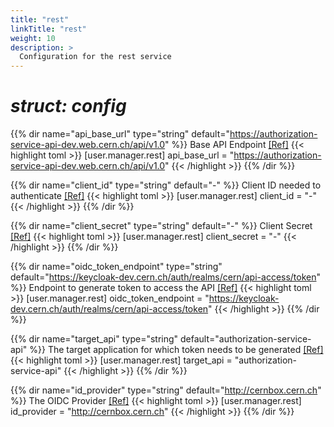 ```yaml
---
title: "rest"
linkTitle: "rest"
weight: 10
description: >
  Configuration for the rest service
---
```


# _struct: config_

{{% dir name="api_base_url" type="string" default="https://authorization-service-api-dev.web.cern.ch/api/v1.0" %}}
Base API Endpoint [[Ref]](https://github.com/cs3org/reva/tree/master/pkg/user/manager/rest/rest.go#L59)
{{< highlight toml >}}
[user.manager.rest]
api_base_url = "https://authorization-service-api-dev.web.cern.ch/api/v1.0"
{{< /highlight >}}
{{% /dir %}}

{{% dir name="client_id" type="string" default="-" %}}
Client ID needed to authenticate [[Ref]](https://github.com/cs3org/reva/tree/master/pkg/user/manager/rest/rest.go#L62)
{{< highlight toml >}}
[user.manager.rest]
client_id = "-"
{{< /highlight >}}
{{% /dir %}}

{{% dir name="client_secret" type="string" default="-" %}}
Client Secret [[Ref]](https://github.com/cs3org/reva/tree/master/pkg/user/manager/rest/rest.go#L65)
{{< highlight toml >}}
[user.manager.rest]
client_secret = "-"
{{< /highlight >}}
{{% /dir %}}

{{% dir name="oidc_token_endpoint" type="string" default="https://keycloak-dev.cern.ch/auth/realms/cern/api-access/token" %}}
Endpoint to generate token to access the API [[Ref]](https://github.com/cs3org/reva/tree/master/pkg/user/manager/rest/rest.go#L66)
{{< highlight toml >}}
[user.manager.rest]
oidc_token_endpoint = "https://keycloak-dev.cern.ch/auth/realms/cern/api-access/token"
{{< /highlight >}}
{{% /dir %}}

{{% dir name="target_api" type="string" default="authorization-service-api" %}}
The target application for which token needs to be generated [[Ref]](https://github.com/cs3org/reva/tree/master/pkg/user/manager/rest/rest.go#L68)
{{< highlight toml >}}
[user.manager.rest]
target_api = "authorization-service-api"
{{< /highlight >}}
{{% /dir %}}

{{% dir name="id_provider" type="string" default="http://cernbox.cern.ch" %}}
The OIDC Provider [[Ref]](https://github.com/cs3org/reva/tree/master/pkg/user/manager/rest/rest.go#L71)
{{< highlight toml >}}
[user.manager.rest]
id_provider = "http://cernbox.cern.ch"
{{< /highlight >}}
{{% /dir %}}

